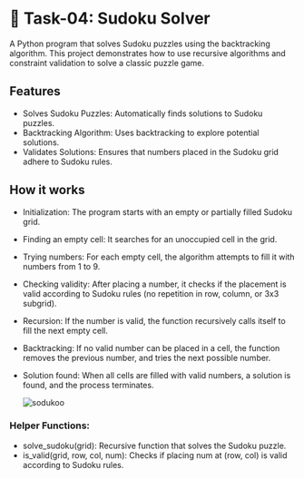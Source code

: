 # 📝 Task-04: Sudoku Solver
A Python program that solves Sudoku puzzles using the backtracking algorithm. This project demonstrates how to use recursive algorithms and constraint validation to solve a classic puzzle game.
## Features
- Solves Sudoku Puzzles: Automatically finds solutions to Sudoku puzzles.
- Backtracking Algorithm: Uses backtracking to explore potential solutions.
- Validates Solutions: Ensures that numbers placed in the Sudoku grid adhere to Sudoku rules.
## How it works
- Initialization: The program starts with an empty or partially filled Sudoku grid.
- Finding an empty cell: It searches for an unoccupied cell in the grid.
- Trying numbers: For each empty cell, the algorithm attempts to fill it with numbers from 1 to 9.
- Checking validity: After placing a number, it checks if the placement is valid according to Sudoku rules (no repetition in row, column, or 3x3 subgrid).
- Recursion: If the number is valid, the function recursively calls itself to fill the next empty cell.
- Backtracking: If no valid number can be placed in a cell, the function removes the previous number, and tries the next possible number.
- Solution found: When all cells are filled with valid numbers, a solution is found, and the process terminates.
  
  ![sodukoo](https://github.com/khadija-Saadani/images/blob/main/sodukoo.png?raw=true)
 ### Helper Functions:
  - solve_sudoku(grid): Recursive function that solves the Sudoku puzzle.
  - is_valid(grid, row, col, num): Checks if placing num at (row, col) is valid according to Sudoku rules.
